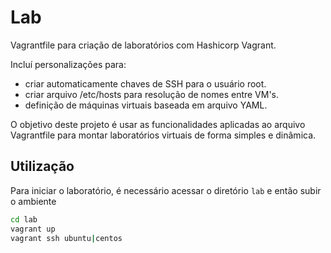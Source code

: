 # Lab

Vagrantfile para criação de laboratórios com Hashicorp Vagrant.

Incluí personalizações para:

* criar automaticamente chaves de SSH para o usuário root.
* criar arquivo /etc/hosts para resolução de nomes entre VM's.
* definição de máquinas virtuais baseada em arquivo YAML.

O objetivo deste projeto é usar as funcionalidades aplicadas ao arquivo Vagrantfile para montar laboratórios virtuais de forma simples e dinâmica.


## Utilização

Para iniciar o laboratório, é necessário acessar o diretório `lab` e então subir o ambiente

``` bash
cd lab
vagrant up
vagrant ssh ubuntu|centos
```
